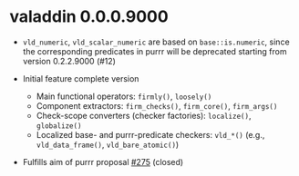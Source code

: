 # valaddin 0.0.0.9000

* `vld_numeric`, `vld_scalar_numeric` are based on `base::is.numeric`, since the corresponding predicates in purrr will be deprecated starting from version 0.2.2.9000 (#12)

* Initial feature complete version
    * Main functional operators: `firmly()`, `loosely()`
    * Component extractors: `firm_checks()`, `firm_core()`, `firm_args()`
    * Check-scope converters (checker factories): `localize()`, `globalize()`
    * Localized base- and purrr-predicate checkers: `vld_*()` (e.g., `vld_data_frame()`, `vld_bare_atomic()`)

* Fulfills aim of purrr proposal
[#275](https://github.com/hadley/purrr/issues/275) (closed)
